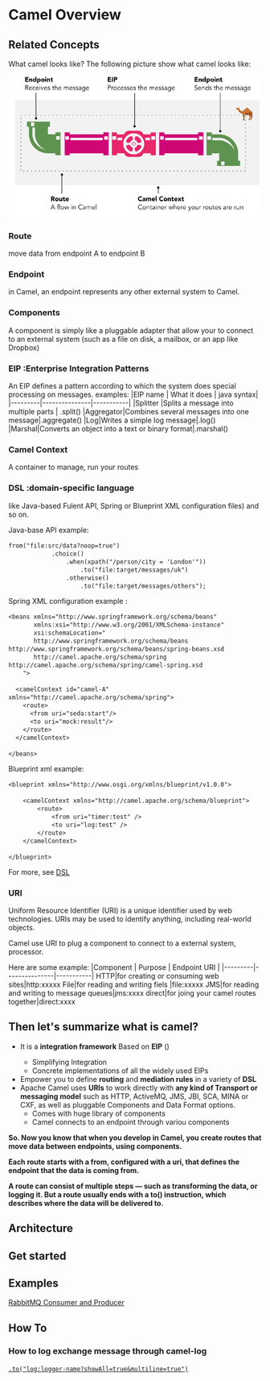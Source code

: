 # Camel Overview

## Related Concepts

What camel looks like? The following picture show what camel looks like:

![Alt text](pictures/camel-like.png?raw=true "What camel looks like")

### Route
move data from endpoint A to endpoint B
### Endpoint
in Camel, an endpoint represents any other external system to Camel.
### Components
A component is simply like a pluggable adapter that allow your to connect to an external system (such as a file on disk, a mailbox, or an app like Dropbox)
### EIP :Enterprise Integration Patterns
An EIP defines a pattern according to which the system does special processing on messages.
examples:
|EIP name | What it does | java syntax|
|---------|---------------|-----------|
|Splitter |Splits a message into multiple parts | .split()
|Aggregator|Combines several messages into one message|.aggregate()
|Log|Writes a simple log message|.log()
|Marshal|Converts an object into a text or binary format|.marshal()
### Camel Context
A container to manage, run your routes
### DSL :domain-specific language
like Java-based Fulent API, Spring or Blueprint XML configuration files) and so on.

Java-base API example:
```
from("file:src/data?noop=true")
            .choice()
                .when(xpath("/person/city = 'London'"))
                    .to("file:target/messages/uk")
                .otherwise()
                    .to("file:target/messages/others");
```

Spring XML configuration example :
```
<beans xmlns="http://www.springframework.org/schema/beans"
       xmlns:xsi="http://www.w3.org/2001/XMLSchema-instance"
       xsi:schemaLocation="
       http://www.springframework.org/schema/beans http://www.springframework.org/schema/beans/spring-beans.xsd
       http://camel.apache.org/schema/spring http://camel.apache.org/schema/spring/camel-spring.xsd
    ">

  <camelContext id="camel-A" xmlns="http://camel.apache.org/schema/spring">
    <route>
      <from uri="seda:start"/>
      <to uri="mock:result"/>
    </route>
  </camelContext>

</beans>
```
Blueprint xml example:
```
<blueprint xmlns="http://www.osgi.org/xmlns/blueprint/v1.0.0">

    <camelContext xmlns="http://camel.apache.org/schema/blueprint">
        <route>
            <from uri="timer:test" />
            <to uri="log:test" />
        </route>
    </camelContext>

</blueprint>
```
For more, see [DSL](https://camel.apache.org/manual/latest/dsl.html)

### URI
Uniform Resource Identifier (URI) is a unique identifier used by web technologies. URIs may be used to identify anything, including real-world objects.

Camel use URI to plug a component to connect to a external system, processor.

Here are some example:
|Component | Purpose | Endpoint URI |
|---------|---------------|-----------|
HTTP|for creating or consuming web sites|http:xxxxx
File|for reading and writing fiels |file:xxxxx
JMS|for reading and writing to message queues|jms:xxxx
direct|for joing your camel routes together|direct:xxxx



## Then let's summarize what is camel?

- It is a **integration framework** Based on **EIP** (<Enterprise Integration Patterns>)
  - Simplifying Integration
  - Concrete implementations of all the widely used EIPs 
- Empower you to define **routing** and **mediation rules** in a variety of **DSL**
- Apache Camel uses **URIs** to work directly with **any kind of Transport or messaging model** such as HTTP, ActiveMQ, JMS, JBI, SCA, MINA or CXF, as well as pluggable Components and Data Format options.
  - Comes with huge library of components  
  - Camel connects to an endpoint through variou components
            
**So. Now you know that when you develop in Camel, you create routes that move data between endpoints, using components.**

**Each route starts with a from, configured with a uri, that defines the endpoint that the data is coming from.**

**A route can consist of multiple steps — such as transforming the data, or logging it. But a route usually ends with a to()
instruction, which describes where the data will be delivered to.**

## Architecture

## Get started

## Examples
[RabbitMQ Consumer and Producer](https://github.hpe.com/bo-wu-zhang/Camel-Study/camel-rabbitmq-example)

## How To
### How to log exchange message through camel-log
[`.to("log:logger-name?showAll=true&multiline=true")`](https://github.hpe.com/bo-wu-zhang/Camel-Study/blob/e7dcaf3f8ddd66f7f76be4a581b9689a89c0fbea/camel-rabbitmq-example/src/main/groovy/bw/study/examples/camel/RabbitMQConsumer.groovy#L30)
